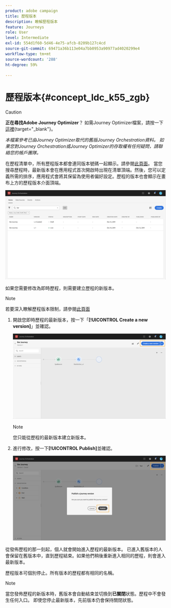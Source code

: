 ```yaml
---
product: adobe campaign
title: 歷程版本
description: 瞭解歷程版本
feature: Journeys
role: User
level: Intermediate
exl-id: 554d1f60-5d46-4e75-afcb-8209b127c4cd
source-git-commit: 69471a36b113e04a7bb0953a90977ad4020299e4
workflow-type: tm+mt
source-wordcount: '288'
ht-degree: 59%

---
```


# 歷程版本{#concept_ldc_k55_zgb}


>[!CAUTION]
>
>**正在尋找Adobe Journey Optimizer**？ 如需Journey Optimizer檔案，請按一下[這裡](https://experienceleague.adobe.com/zh-hant/docs/journey-optimizer/using/ajo-home){target="_blank"}。
>
>
>_本檔案參考已由Journey Optimizer取代的舊版Journey Orchestration資料。 如果您對Journey Orchestration或Journey Optimizer的存取權有任何疑問，請聯絡您的帳戶團隊。_


在歷程清單中，所有歷程版本都會連同版本號碼一起顯示。請參閱[此頁面](../building-journeys/using-the-journey-designer.md)。 當您搜尋歷程時，最新版本會在應用程式首次開啟時出現在清單頂端。然後，您可以定義所需的排序，應用程式會將其保留為使用者偏好設定。歷程的版本也會顯示在畫布上方的歷程版本介面頂端。

![](../assets/journeyversions1.png)

如果您需要修改為即時歷程，則需要建立歷程的新版本。

>[!NOTE]
>
>若要深入瞭解歷程版本限制，請參閱[此頁面](../about/limitations.md#journey-versions-limitations)

1. 開啟您即時歷程的最新版本，按一下「**[!UICONTROL Create a new version]**」並確認。

   ![](../assets/journeyversions2.png)

   >[!NOTE]
   >
   >您只能從歷程的最新版本建立新版本。

1. 進行修改，按一下&#x200B;**[!UICONTROL Publish]**&#x200B;並確認。

   ![](../assets/journeyversions3.png)

從發佈歷程的那一刻起，個人就會開始進入歷程的最新版本。 已進入舊版本的人會保留在舊版本中，直到歷程結束。如果他們稍後重新進入相同的歷程，則會進入最新版本。

歷程版本可個別停止。所有版本的歷程都有相同的名稱。

>[!NOTE]
>
>當您發佈歷程的新版本時，舊版本會自動結束並切換到&#x200B;**已關閉**&#x200B;狀態。歷程中不會發生任何入口。 即使您停止最新版本，先前版本仍會保持關閉狀態。
